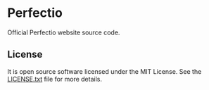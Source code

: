 # Perfectio

Official Perfectio website source code.

## License

It is open source software licensed under the MIT License. See the [LICENSE.txt](LICENSE.txt) file for more details.
